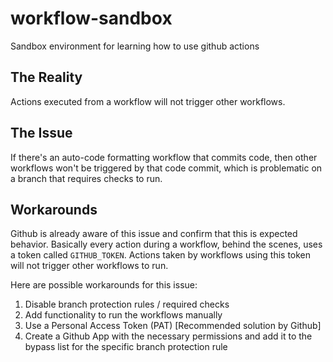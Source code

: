 # workflow-sandbox

Sandbox environment for learning how to use github actions

## The Reality

Actions executed from a workflow will not trigger other workflows.

## The Issue

If there's an auto-code formatting workflow that commits code, then
other workflows won't be triggered by that code commit, which is
problematic on a branch that requires checks to run.

## Workarounds

Github is already aware of this issue and confirm that this is expected
behavior. Basically every action during a workflow, behind the scenes,
uses a token called `GITHUB_TOKEN`. Actions taken by workflows using this
token will not trigger other workflows to run.

Here are possible workarounds for this issue:

1. Disable branch protection rules / required checks
2. Add functionality to run the workflows manually
3. Use a Personal Access Token (PAT) [Recommended solution by Github]
4. Create a Github App with the necessary permissions and add it to the
   bypass list for the specific branch protection rule
